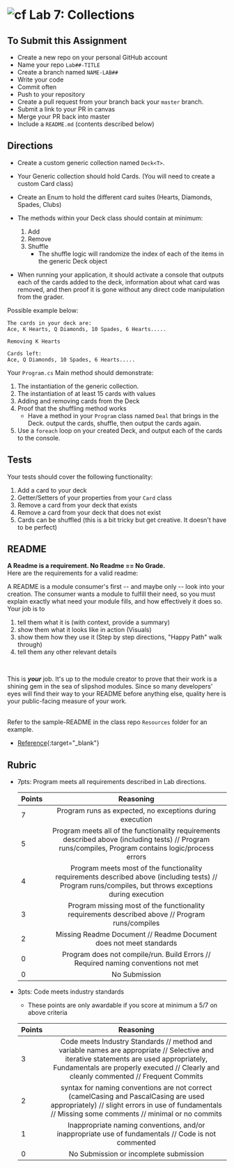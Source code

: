 ![cf](http://i.imgur.com/7v5ASc8.png) Lab 7: Collections
=====================================

## To Submit this Assignment
- Create a new repo on your personal GitHub account
- Name your repo `Lab##-TITLE`
- Create a branch named `NAME-LAB##`
- Write your code
- Commit often
- Push to your repository
- Create a pull request from your branch back your `master` branch.
- Submit a link to your PR in canvas
- Merge your PR back into master
- Include a `README.md` (contents described below)

## Directions
- Create a custom generic collection named `Deck<T>`.
- Your Generic collection should hold Cards. (You will need to create a custom Card class)
- Create an Enum to hold the different card suites (Hearts, Diamonds, Spades, Clubs)
- The methods within your Deck<T> class should contain at minimum:
	1. Add
	2. Remove
	3. Shuffle
		- The shuffle logic will randomize the index of each of the items in the generic Deck<T> object

- When running your application, it should activate a console that outputs each of the 
cards added to the deck, information about what card was removed, and then proof it is gone 
without any direct code manipulation from the grader. 

Possible example below:

```
The cards in your deck are:
Ace, K Hearts, Q Diamonds, 10 Spades, 6 Hearts.....

Removing K Hearts

Cards left: 
Ace, Q Diamonds, 10 Spades, 6 Hearts.....

```


Your `Program.cs` Main method should demonstrate:
1. The instantiation of the generic collection. 
2. The instantiation of at least 15 cards with values
3. Adding and removing cards from the Deck<T>
4. Proof that the shuffling method works 
	- Have a method in your `Program` class named `Deal` that brings in the Deck. output the cards, shuffle, then output the cards again. 
5. Use a `foreach` loop on your created Deck, and output each of the cards to the console. 

## Tests
Your tests should cover the following functionality:
1. Add a card to your deck
1. Getter/Setters of your properties from your `Card` class
1. Remove a card from your deck that exists
1. Remove a card from your deck that does not exist
1. Cards can be shuffled (this is a bit tricky but get creative. It doesn't have to be perfect)

## README

**A Readme is a requirement. No Readme == No Grade.** <br /> 
Here are the requirements for a valid readme: <br />

A README is a module consumer's first -- and maybe only -- look into your creation. The consumer wants a module to fulfill their need, so you must explain exactly what need your module fills, and how effectively it does so.
<br />
Your job is to

1. tell them what it is (with context, provide a summary)
2. show them what it looks like in action (Visuals)
3. show them how they use it (Step by step directions, "Happy Path" walk through)
4. tell them any other relevant details
<br />

This is ***your*** job. It's up to the module creator to prove that their work is a shining gem in the sea of slipshod modules. Since so many developers' eyes will find their way to your README before anything else, quality here is your public-facing measure of your work.

<br /> Refer to the sample-README in the class repo `Resources` folder for an example. 
- [Reference](https://github.com/noffle/art-of-readme){:target="_blank"} 

## Rubric
- 7pts: Program meets all requirements described in Lab directions.

	Points  | Reasoning | 
	 ------------ | :-----------: | 
	7       | Program runs as expected, no exceptions during execution |
	5       | Program meets all of the  functionality requirements described above (including tests) // Program runs/compiles, Program contains logic/process errors|
	4       | Program meets most of the functionality requirements described above (including tests)  // Program runs/compiles, but throws exceptions during execution |
	3       | Program missing most of the functionality requirements described above // Program runs/compiles |
	2       | Missing Readme Document // Readme Document does not meet standards |
	0       | Program does not compile/run. Build Errors // Required naming conventions not met |
	0       | No Submission |

- 3pts: Code meets industry standards
	- These points are only awardable if you score at minimum a 5/7 on above criteria

	Points  | Reasoning | 
	 ------------ | :-----------: | 
	3       | Code meets Industry Standards // method and variable names are appropriate // Selective and iterative statements are used appropriately, Fundamentals are properly executed // Clearly and cleanly commented // Frequent Commits |
	2       | syntax for naming conventions are not correct (camelCasing and PascalCasing are used appropriately) // slight errors in use of fundamentals // Missing some comments // minimal or no commits |
	1       | Inappropriate naming conventions, and/or inappropriate use of fundamentals // Code is not commented  |
	0       | No Submission or incomplete submission |